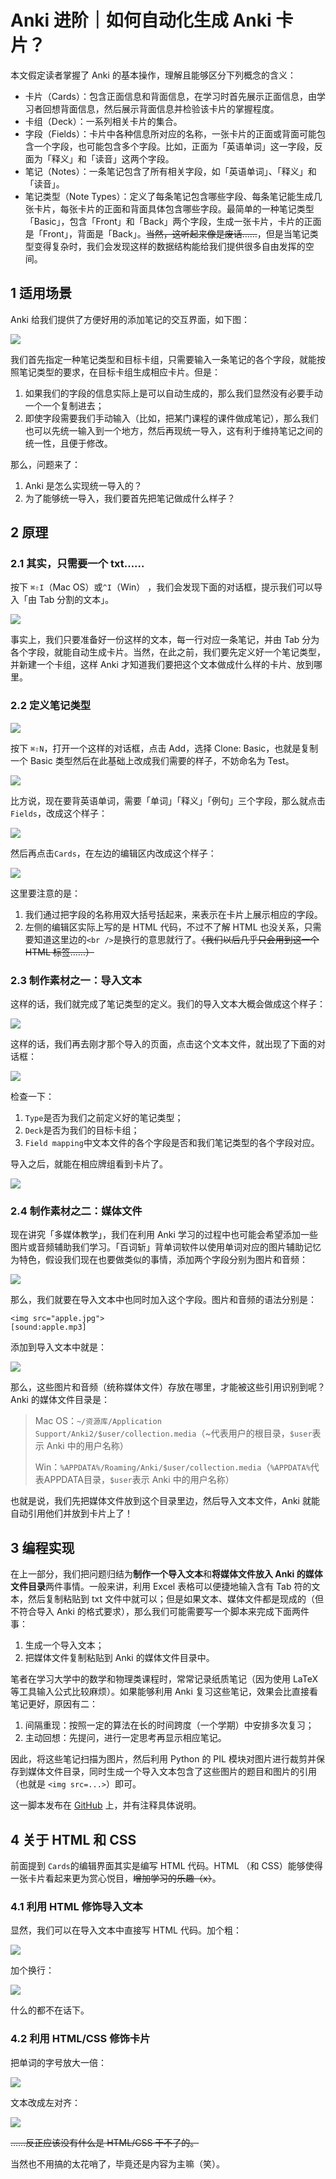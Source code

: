 # Anki 进阶｜如何自动化生成 Anki 卡片？

本文假定读者掌握了 Anki 的基本操作，理解且能够区分下列概念的含义：

* 卡片（Cards）：包含正面信息和背面信息，在学习时首先展示正面信息，由学习者回想背面信息，然后展示背面信息并检验该卡片的掌握程度。
* 卡组（Deck）：一系列相关卡片的集合。
* 字段（Fields）：卡片中各种信息所对应的名称，一张卡片的正面或背面可能包含一个字段，也可能包含多个字段。比如，正面为「英语单词」这一字段，反面为「释义」和「读音」这两个字段。
* 笔记（Notes）：一条笔记包含了所有相关字段，如「英语单词」、「释义」和「读音」。
* 笔记类型（Note Types）：定义了每条笔记包含哪些字段、每条笔记能生成几张卡片，每张卡片的正面和背面具体包含哪些字段。最简单的一种笔记类型「Basic」，包含「Front」和「Back」两个字段，生成一张卡片，卡片的正面是「Front」，背面是「Back」。<del>当然，这听起来像是废话……</del>，但是当笔记类型变得复杂时，我们会发现这样的数据结构能给我们提供很多自由发挥的空间。

## 1 适用场景

Anki 给我们提供了方便好用的添加笔记的交互界面，如下图：

![](http://bearimg.nengbear.com/20181116154233466028675.png)

我们首先指定一种笔记类型和目标卡组，只需要输入一条笔记的各个字段，就能按照笔记类型的要求，在目标卡组生成相应卡片。但是：

1. 如果我们的字段的信息实际上是可以自动生成的，那么我们显然没有必要手动一个一个复制进去；
2. 即使字段需要我们手动输入（比如，把某门课程的课件做成笔记），那么我们也可以先统一输入到一个地方，然后再现统一导入，这有利于维持笔记之间的统一性，且便于修改。

那么，问题来了：

1. Anki 是怎么实现统一导入的？
2. 为了能够统一导入，我们要首先把笔记做成什么样子？

## 2 原理

### 2.1 其实，只需要一个 txt……

按下 `⌘⇧I`（Mac OS）或`^I`（Win） ，我们会发现下面的对话框，提示我们可以导入「由 Tab 分割的文本」。

![](http://bearimg.nengbear.com/20181116154233670619204.png)

事实上，我们只要准备好一份这样的文本，每一行对应一条笔记，并由 Tab 分为各个字段，就能自动生成卡片。当然，在此之前，我们要先定义好一个笔记类型，并新建一个卡组，这样 Anki 才知道我们要把这个文本做成什么样的卡片、放到哪里。

### 2.2 定义笔记类型

![](http://bearimg.nengbear.com/20181116154234285143112.png)

按下 `⌘⇧N`，打开一个这样的对话框，点击 Add，选择 Clone: Basic，也就是复制一个 Basic 类型然后在此基础上改成我们需要的样子，不妨命名为 Test。

![](http://bearimg.nengbear.com/20181116154234283352830.png)

比方说，现在要背英语单词，需要「单词」「释义」「例句」三个字段，那么就点击`Fields`，改成这个样子：

![](http://bearimg.nengbear.com/20181116154234276918503.png)

然后再点击`Cards`，在左边的编辑区内改成这个样子：

![](http://bearimg.nengbear.com/20181116154234274229124.png)

这里要注意的是：

1. 我们通过把字段的名称用双大括号括起来，来表示在卡片上展示相应的字段。
2. 左侧的编辑区实际上写的是 HTML 代码，不过不了解 HTML 也没关系，只需要知道这里边的`<br />`是换行的意思就行了。<del>（我们以后几乎只会用到这一个 HTML 标签……）</del>

### 2.3 制作素材之一：导入文本

这样的话，我们就完成了笔记类型的定义。我们的导入文本大概会做成这个样子：

![](http://bearimg.nengbear.com/20181116154233892042565.png)

这样的话，我们再去刚才那个导入的页面，点击这个文本文件，就出现了下面的对话框：

![](http://bearimg.nengbear.com/20181116154233900240715.png)

检查一下：

1. `Type`是否为我们之前定义好的笔记类型；
2. `Deck`是否为我们的目标卡组；
3. `Field mapping`中文本文件的各个字段是否和我们笔记类型的各个字段对应。

导入之后，就能在相应牌组看到卡片了。

![](http://bearimg.nengbear.com/20181116154233927340369.png)

### 2.4 制作素材之二：媒体文件

现在讲究「多媒体教学」，我们在利用 Anki 学习的过程中也可能会希望添加一些图片或音频辅助我们学习。「百词斩」背单词软件以使用单词对应的图片辅助记忆为特色，假设我们现在也要做类似的事情，添加两个字段分别为图片和音频：

![](http://bearimg.nengbear.com/20181116154233991624548.png)

那么，我们就要在导入文本中也同时加入这个字段。图片和音频的语法分别是：

```
<img src="apple.jpg">
[sound:apple.mp3]
```

添加到导入文本中就是：

![](http://bearimg.nengbear.com/20181116154233998652895.png)

那么，这些图片和音频（统称媒体文件）存放在哪里，才能被这些引用识别到呢？Anki 的媒体文件目录是：

> Mac OS：`~/资源库/Application Support/Anki2/$user/collection.media`（~代表用户的根目录，`$user`表示 Anki 中的用户名称）
>
> Win：`%APPDATA%/Roaming/Anki/$user/collection.media`（`%APPDATA%`代表APPDATA目录，`$user`表示 Anki 中的用户名称）

也就是说，我们先把媒体文件放到这个目录里边，然后导入文本文件，Anki 就能自动引用他们并放到卡片上了！

## 3 编程实现

在上一部分，我们把问题归结为**制作一个导入文本**和**将媒体文件放入 Anki 的媒体文件目录**两件事情。一般来讲，利用 Excel 表格可以便捷地输入含有 Tab 符的文本，然后复制粘贴到 txt 文件中就可以；但是如果文本、媒体文件都是现成的（但不符合导入 Anki 的格式要求），那么我们可能需要写一个脚本来完成下面两件事：

1. 生成一个导入文本；
2. 把媒体文件复制粘贴到 Anki 的媒体文件目录中。

笔者在学习大学中的数学和物理类课程时，常常记录纸质笔记（因为使用 LaTeX 等工具输入公式比较麻烦）。如果能够利用 Anki 复习这些笔记，效果会比直接看笔记更好，原因有二：

1. 间隔重现：按照一定的算法在长的时间跨度（一个学期）中安排多次复习；
2. 主动回想：先提问，进行一定思考再显示相应笔记。

因此，将这些笔记扫描为图片，然后利用 Python 的 PIL 模块对图片进行裁剪并保存到媒体文件目录，同时生成一个导入文本包含了这些图片的题目和图片的引用（也就是 `<img src=...>`）即可。

这一脚本发布在 [GitHub](https://github.com/tansongchen/Automation-with-Python/blob/master/%E4%BB%8E%E6%89%AB%E6%8F%8F%E7%AC%94%E8%AE%B0%E5%88%B0%20Anki%20%E5%8D%A1%E7%89%87/main.py) 上，并有注释具体说明。

## 4 关于 HTML 和 CSS

前面提到 `Cards`的编辑界面其实是编写 HTML 代码。HTML （和 CSS）能够使得一张卡片看起来更为赏心悦目，<del>增加学习的乐趣（x）</del>。

### 4.1 利用 HTML 修饰导入文本

显然，我们可以在导入文本中直接写 HTML 代码。加个粗：

![](http://bearimg.nengbear.com/20181116154234169714558.png)

加个换行：

![](http://bearimg.nengbear.com/20181116154234175653220.png)

什么的都不在话下。

### 4.2 利用 HTML/CSS 修饰卡片

把单词的字号放大一倍：

![](http://bearimg.nengbear.com/2018111615423419064155.png)

文本改成左对齐：

![](http://bearimg.nengbear.com/20181116154234205343045.png)

<del>……反正应该没有什么是 HTML/CSS 干不了的。</del>

当然也不用搞的太花哨了，毕竟还是内容为主嘛（笑）。